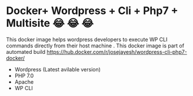 # Docker+ Wordpress + Cli + Php7 + Multisite :joy: :joy: :joy:
This docker image helps wordpress developers to execute WP CLI commands directly from their host machine . This docker image is part of automated build https://hub.docker.com/r/josejayesh/wordpress-cli-php7-docker/ 
 
 - Wordpress  (Latest avilable version) 
 - PHP 7.0  
 - Apache 
 - WP CLI

